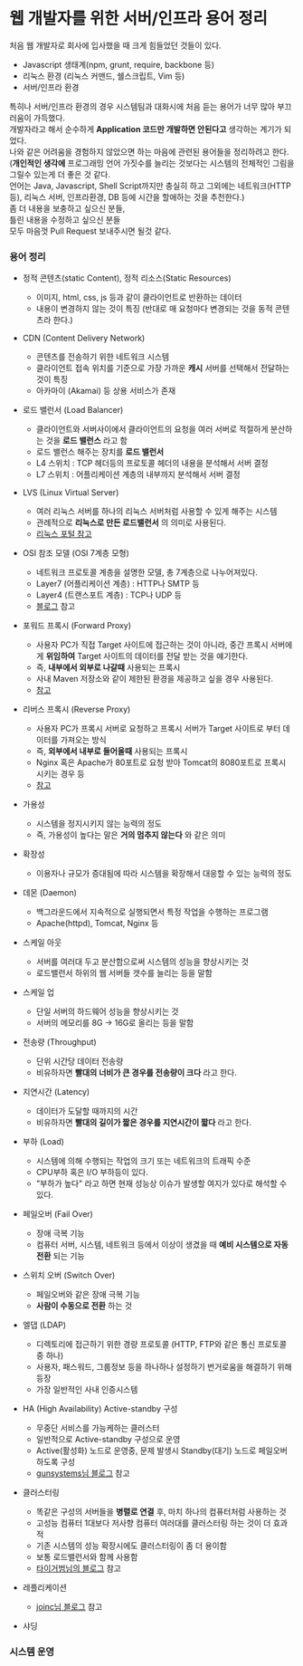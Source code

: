 # 웹 개발자를 위한 서버/인프라 용어 정리
처음 웹 개발자로 회사에 입사했을 때 크게 힘들었던 것들이 있다. <br/>
* Javascript 생태계(npm, grunt, require, backbone 등)
* 리눅스 환경 (리눅스 커맨드, 쉘스크립트, Vim 등)
* 서버/인프라 환경

특히나 서버/인프라 환경의 경우 시스템팀과 대화시에 처음 듣는 용어가 너무 많아 부끄러움이 가득했다. <br/>
개발자라고 해서 순수하게 **Application 코드만 개발하면 안된다고** 생각하는 계기가 되었다. <br/>
나와 같은 어려움을 경험하지 않았으면 하는 마음에 관련된 용어들을 정리하려고 한다. <br/>
(**개인적인 생각에** 프로그래밍 언어 가짓수를 늘리는 것보다는 시스템의 전체적인 그림을 그릴수 있는게 더 좋은 것 같다.<br/>
언어는 Java, Javascript, Shell Script까지만 충실히 하고 그외에는 네트워크(HTTP 등), 리눅스 서버, 인프라환경, DB 등에 시간을 할애하는 것을 추천한다.) <br/>
좀 더 내용을 보충하고 싶으신 분들, <br/>
틀린 내용을 수정하고 싶으신 분들 <br/>
모두 마음껏 Pull Request 보내주시면 될것 같다.<br/>

### 용어 정리
* 정적 콘텐츠(static Content), 정적 리소스(Static Resources)
  - 이미지, html, css, js 등과 같이 클라이언트로 반환하는 데이터
  - 내용이 변경하지 않는 것이 특징 (반대로 매 요청마다 변경되는 것을 동적 콘텐츠라 한다.)

* CDN (Content Delivery Network)
  - 콘텐츠를 전송하기 위한 네트워크 시스템
  - 클라이언트 접속 위치를 기준으로 가장 가까운 **캐시** 서버를 선택해서 전달하는 것이 특징
  - 아카마이 (Akamai) 등 상용 서비스가 존재

* 로드 밸런서 (Load Balancer)
  - 클라이언트와 서버사이에서 클라이언트의 요청을 여러 서버로 적절하게 분산하는 것을 **로드 밸런스** 라고 함
  - 로드 밸런스 해주는 장치를 **로드 밸런서**
  - L4 스위치 : TCP 헤더등의 프로토콜 헤더의 내용을 분석해서 서버 결정
  - L7 스위치 : 어플리케이션 계층의 내부까지 분석해서 서버 결정

* LVS (Linux Virtual Server)
  - 여러 리눅스 서버를 하나의 리눅스 서버처럼 사용할 수 있게 해주는 시스템
  - 관례적으로 **리눅스로 만든 로드밸런서** 의 의미로 사용된다.
  - [리눅스 포털 참고](https://www.linux.co.kr/home/lecture/index.php?cateNo=&secNo=&theNo=&leccode=10904)

* OSI 참조 모델 (OSI 7계층 모형)
  - 네트워크 프로토콜 계층을 설명한 모델, 총 7계층으로 나누어져있다.
  - Layer7 (어플리케이션 계층) : HTTP나 SMTP 등
  - Layer4 (트랜스포트 계층) : TCP나 UDP 등
  - [블로그](http://freeism.web-bi.net/tc/657) 참고

* 포워드 프록시 (Forward Proxy)
  - 사용자 PC가 직접 Target 사이트에 접근하는 것이 아니라, 중간 프록시 서버에게 **위임하여** Target 사이트의 데이터를 전달 받는 것을 얘기한다.
  - 즉, **내부에서 외부로 나갈때** 사용되는 프록시
  - 사내 Maven 저장소와 같이 제한된 환경을 제공하고 싶을 경우 사용된다.
  - [참고](https://www.lesstif.com/pages/viewpage.action?pageId=21430345)

* 리버스 프록시 (Reverse Proxy)
  - 사용자 PC가 프록시 서버로 요청하고 프록시 서버가 Target 사이트로 부터 데이터를 가져오는 방식
  - 즉, **외부에서 내부로 들어올때** 사용되는 프록시
  - Nginx 혹은 Apache가 80포트로 요청 받아 Tomcat의 8080포트로 프록시 시키는 경우 등
  - [참고](https://www.lesstif.com/pages/viewpage.action?pageId=21430345)

* 가용성
  - 시스템을 정지시키지 않는 능력의 정도
  - 즉, 가용성이 높다는 말은 **거의 멈추지 않는다** 와 같은 의미

* 확장성
  - 이용자나 규모가 증대됨에 따라 시스템을 확장해서 대응할 수 있는 능력의 정도

* 데몬 (Daemon)
  - 백그라운드에서 지속적으로 실행되면서 특정 작업을 수행하는 프로그램
  - Apache(httpd), Tomcat, Nginx 등

* 스케일 아웃
  - 서버를 여러대 두고 분산함으로써 시스템의 성능을 향상시키는 것
  - 로드밸런서 하위의 웹 서버들 갯수를 늘리는 등을 말함

* 스케일 업
  - 단일 서버의 하드웨어 성능을 향상시키는 것
  - 서버의 메모리를 8G -> 16G로 올리는 등을 말함

* 전송량 (Throughput)
  - 단위 시간당 데이터 전송량
  - 비유하자면 **빨대의 너비가 큰 경우를 전송량이 크다** 라고 한다.

* 지연시간 (Latency)
  - 데이터가 도달할 때까지의 시간
  - 비유하자면 **빨대의 길이가 짧은 경우를 지연시간이 짧다** 라고 한다.

* 부하 (Load)
  - 시스템에 의해 수행되는 작업의 크기 또는 네트워크의 트래픽 수준
  - CPU부하 혹은 I/O 부하등이 있다.
  - "부하가 높다" 라고 하면 현재 성능상 이슈가 발생할 여지가 있다로 해석할 수 있다.

* 페일오버 (Fail Over)
  - 장애 극복 기능
  - 컴퓨터 서버, 시스템, 네트워크 등에서 이상이 생겼을 때 **예비 시스템으로 자동전환** 되는 기능

* 스위치 오버 (Switch Over)
  - 페일오버와 같은 장애 극복 기능
  - **사람이 수동으로 전환** 하는 것

* 엘댑 (LDAP)
  - 디렉토리에 접근하기 위한 경량 프로토콜 (HTTP, FTP와 같은 통신 프로토콜 중 하나)
  - 사용자, 패스워드, 그룹정보 등을 하나하나 설정하기 번거로움을 해결하기 위해 등장
  - 가장 일반적인 사내 인증시스템

* HA (High Availability) Active-standby 구성
  - 무중단 서비스를 가능케하는 클러스터
  - 일반적으로 Active-standby 구성으로 운영
  - Active(활성화) 노드로 운영중, 문제 발생시 Standby(대기) 노드로 페일오버 하도록 구성
  - [gunsystems님 블로그](http://egloos.zum.com/gunsystems/v/6781811) 참고

* 클러스터링
  - 똑같은 구성의 서버들을 **병렬로 연결** 후, 마치 하나의 컴퓨터처럼 사용하는 것
  - 고성능 컴퓨터 1대보다 저사향 컴퓨터 여러대를 클러스터링 하는 것이 더 효과적
  - 기존 시스템의 성능 확장시에도 클러스터링이 좀 더 용이함
  - 보통 로드밸런서와 함께 사용함
  - [타이거범님의 블로그](http://tigerbum.tistory.com/20) 참고

* 레플리케이션
  - [joinc님 블로그](http://www.joinc.co.kr/w/man/12/replication) 참고
   
* 샤딩

### 시스템 운영
